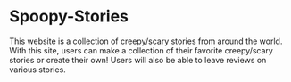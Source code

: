 # Spoopy-Stories
This website is a collection of creepy/scary stories from around the world. With this site, users can make a collection of their favorite creepy/scary stories or create their own! Users will also be able to leave reviews on various stories.
